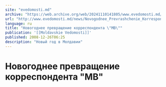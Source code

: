 ```yaml
---
site: "evedomosti.md"
archive: "https://web.archive.org/web/20241110141805/www.evedomosti.md/news/Novogodnee_Prevrashchenie_Korrespondenta_Mv"
url: "http://www.evedomosti.md/news/Novogodnee_Prevrashchenie_Korrespondenta_Mv"
language: ru
title: "Новогоднее превращение корреспондента \"МВ\""
publication: '[[Moldavskie Vedomosti]]'
published: 2008-12-26T06:25
description: "Новый год в Молдавии"
---
```


# Новогоднее превращение корреспондента "МВ"


